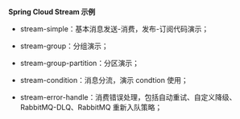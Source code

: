**Spring Cloud Stream 示例**

* stream-simple：基本消息发送-消费，发布-订阅代码演示；
* stream-group：分组演示；
* stream-group-partition：分区演示；

* stream-condition：消息分流，演示 condtion 使用；
* stream-error-handle：消费错误处理，包括自动重试、自定义降级、RabbitMQ-DLQ、RabbitMQ 重新入队策略；

